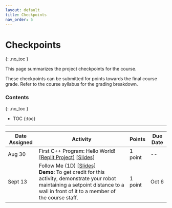 ```yaml
---
layout: default
title: Checkpoints
nav_order: 5
---
```


# Checkpoints
{: .no_toc }

This page summarizes the project checkpoints for the course.

These checkpoints can be submitted for points towards the final course grade. Refer to the course syllabus for the grading breakdown.

### Contents
{: .no_toc }

* TOC
{:toc}

---



| Date Assigned | Activity | Points | Due Date |
|---------------|----------|--------|----------|
| Aug 30 | First C++ Program: Hello World! [[Replit Project]](https://replit.com/@rob102-um-f23) [[Slides]](https://drive.google.com/file/d/1pr41na5DWwGpPm3RPdjgxLFZiRDM2KLg/view?usp=sharing) | 1 point | -- |
| Sept 13 | Follow Me (1D) [[Slides]](https://drive.google.com/file/d/1brfSERvJ_oqUE8gs7VAuWBsZK9fgmQvg/view?usp=sharing) <br/> **Demo:** To get credit for this activity, demonstrate your robot maintaining a setpoint distance to a wall in front of it to a member of the course staff. | 1 point | Oct 6 |
